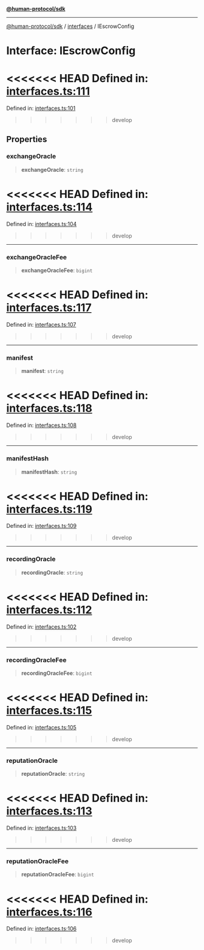 [**@human-protocol/sdk**](../../README.md)

***

[@human-protocol/sdk](../../modules.md) / [interfaces](../README.md) / IEscrowConfig

# Interface: IEscrowConfig

<<<<<<< HEAD
Defined in: [interfaces.ts:111](https://github.com/humanprotocol/human-protocol/blob/daa33ac30e8a8fd3dd7bbd077ced2e0ab16f7bab/packages/sdk/typescript/human-protocol-sdk/src/interfaces.ts#L111)
=======
Defined in: [interfaces.ts:101](https://github.com/humanprotocol/human-protocol/blob/8c6afbe01e352b593635124b575731df11c509c7/packages/sdk/typescript/human-protocol-sdk/src/interfaces.ts#L101)
>>>>>>> develop

## Properties

### exchangeOracle

> **exchangeOracle**: `string`

<<<<<<< HEAD
Defined in: [interfaces.ts:114](https://github.com/humanprotocol/human-protocol/blob/daa33ac30e8a8fd3dd7bbd077ced2e0ab16f7bab/packages/sdk/typescript/human-protocol-sdk/src/interfaces.ts#L114)
=======
Defined in: [interfaces.ts:104](https://github.com/humanprotocol/human-protocol/blob/8c6afbe01e352b593635124b575731df11c509c7/packages/sdk/typescript/human-protocol-sdk/src/interfaces.ts#L104)
>>>>>>> develop

***

### exchangeOracleFee

> **exchangeOracleFee**: `bigint`

<<<<<<< HEAD
Defined in: [interfaces.ts:117](https://github.com/humanprotocol/human-protocol/blob/daa33ac30e8a8fd3dd7bbd077ced2e0ab16f7bab/packages/sdk/typescript/human-protocol-sdk/src/interfaces.ts#L117)
=======
Defined in: [interfaces.ts:107](https://github.com/humanprotocol/human-protocol/blob/8c6afbe01e352b593635124b575731df11c509c7/packages/sdk/typescript/human-protocol-sdk/src/interfaces.ts#L107)
>>>>>>> develop

***

### manifest

> **manifest**: `string`

<<<<<<< HEAD
Defined in: [interfaces.ts:118](https://github.com/humanprotocol/human-protocol/blob/daa33ac30e8a8fd3dd7bbd077ced2e0ab16f7bab/packages/sdk/typescript/human-protocol-sdk/src/interfaces.ts#L118)
=======
Defined in: [interfaces.ts:108](https://github.com/humanprotocol/human-protocol/blob/8c6afbe01e352b593635124b575731df11c509c7/packages/sdk/typescript/human-protocol-sdk/src/interfaces.ts#L108)
>>>>>>> develop

***

### manifestHash

> **manifestHash**: `string`

<<<<<<< HEAD
Defined in: [interfaces.ts:119](https://github.com/humanprotocol/human-protocol/blob/daa33ac30e8a8fd3dd7bbd077ced2e0ab16f7bab/packages/sdk/typescript/human-protocol-sdk/src/interfaces.ts#L119)
=======
Defined in: [interfaces.ts:109](https://github.com/humanprotocol/human-protocol/blob/8c6afbe01e352b593635124b575731df11c509c7/packages/sdk/typescript/human-protocol-sdk/src/interfaces.ts#L109)
>>>>>>> develop

***

### recordingOracle

> **recordingOracle**: `string`

<<<<<<< HEAD
Defined in: [interfaces.ts:112](https://github.com/humanprotocol/human-protocol/blob/daa33ac30e8a8fd3dd7bbd077ced2e0ab16f7bab/packages/sdk/typescript/human-protocol-sdk/src/interfaces.ts#L112)
=======
Defined in: [interfaces.ts:102](https://github.com/humanprotocol/human-protocol/blob/8c6afbe01e352b593635124b575731df11c509c7/packages/sdk/typescript/human-protocol-sdk/src/interfaces.ts#L102)
>>>>>>> develop

***

### recordingOracleFee

> **recordingOracleFee**: `bigint`

<<<<<<< HEAD
Defined in: [interfaces.ts:115](https://github.com/humanprotocol/human-protocol/blob/daa33ac30e8a8fd3dd7bbd077ced2e0ab16f7bab/packages/sdk/typescript/human-protocol-sdk/src/interfaces.ts#L115)
=======
Defined in: [interfaces.ts:105](https://github.com/humanprotocol/human-protocol/blob/8c6afbe01e352b593635124b575731df11c509c7/packages/sdk/typescript/human-protocol-sdk/src/interfaces.ts#L105)
>>>>>>> develop

***

### reputationOracle

> **reputationOracle**: `string`

<<<<<<< HEAD
Defined in: [interfaces.ts:113](https://github.com/humanprotocol/human-protocol/blob/daa33ac30e8a8fd3dd7bbd077ced2e0ab16f7bab/packages/sdk/typescript/human-protocol-sdk/src/interfaces.ts#L113)
=======
Defined in: [interfaces.ts:103](https://github.com/humanprotocol/human-protocol/blob/8c6afbe01e352b593635124b575731df11c509c7/packages/sdk/typescript/human-protocol-sdk/src/interfaces.ts#L103)
>>>>>>> develop

***

### reputationOracleFee

> **reputationOracleFee**: `bigint`

<<<<<<< HEAD
Defined in: [interfaces.ts:116](https://github.com/humanprotocol/human-protocol/blob/daa33ac30e8a8fd3dd7bbd077ced2e0ab16f7bab/packages/sdk/typescript/human-protocol-sdk/src/interfaces.ts#L116)
=======
Defined in: [interfaces.ts:106](https://github.com/humanprotocol/human-protocol/blob/8c6afbe01e352b593635124b575731df11c509c7/packages/sdk/typescript/human-protocol-sdk/src/interfaces.ts#L106)
>>>>>>> develop
